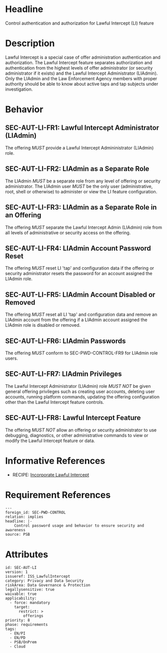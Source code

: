 # Headline

Control authentication and authorization for Lawful Intercept (LI) feature

# Description

Lawful Intercept is a special case of offer administration authentication and authorization.  The Lawful Intercept feature  separates authorization and authentication from the highest levels of offer administrator (or security administrator if it exists) and the Lawful Intercept Administrator (LIAdmin). Only the LIAdmin and the Law Enforcement Agency members with proper authority should be able to know about active taps and tap subjects under investigation.

# Behavior

## SEC-AUT-LI-FR1: Lawful Intercept Administrator (LIAdmin)

The offering _MUST_ provide a Lawful Intercept Admininistrator (LIAdmin) role.

## SEC-AUT-LI-FR2: LIAdmin as a Separate Role

The LIAdmin _MUST_ be a separate role from any level of offering or security administrator.  The LIAdmin user _MUST_ be the only user (administrative, root, shell or otherwise) to administer or view the LI feature configuration.

## SEC-AUT-LI-FR3: LIAdmin as a Separate Role in an Offering

The offering _MUST_ separate the Lawful Intercept Admin (LIAdmin) role from all levels of administrative or security access on the offering.

## SEC-AUT-LI-FR4: LIAdmin Account Password Reset

The offering _MUST_ reset LI 'tap' and configuration data if the offering or security administrator resets the password for an account assigned the LIAdmin role.

## SEC-AUT-LI-FR5: LIAdmin Account Disabled or Removed

The offering _MUST_ reset all LI 'tap' and configuration data and remove an LIAdmin account from the offering if a LIAdmin account assigned the LIAdmin role is disabled or removed.

## SEC-AUT-LI-FR6: LIAdmin Passwords

The offering _MUST_ conform to SEC-PWD-CONTROL-FR9 for LIAdmin role users.

## SEC-AUT-LI-FR7: LIAdmin Privileges

The Lawful Intercept Administrator (LIAdmin) role _MUST NOT_ be given general offering privileges such as creating user accounts, deleting user accounts, running platform commands, updating the offering configuration other than the Lawful Intercept feature controls.

## SEC-AUT-LI-FR8: Lawful Intercept Feature

The offering _MUST NOT_ allow an offering or security administrator to use debugging, diagnostics, or other administrative commands to view or modify the Lawful Intercept feature or data.

# Informative References

* RECIPE: [Incorporate Lawful Intercept](https://cisco.sharepoint.com/Sites/CiscoProductSecurityCookbook/SitePages/Incorporate%20Lawful%20Intercept.aspx)

# Requirement References

    ---
    foreign_id: SEC-PWD-CONTROL
    relation: implies
    headline: |-
        Control password usage and behavior to ensure security and awareness
    source: PSB

# Attributes

    id: SEC-AUT-LI
    version: 1
    issueref: ISS_LawfulIntercept
    category: Privacy and Data Security
    riskArea: Data Governance & Protection
    legallysensitive: true
    waivable: true
    applicability:
      - force: mandatory
        target:
          restrict: >
            offerings
    priority: 8
    phase: requirements
    tags:
      - EN/PI
      - EN/PD
      - PSB/OnPrem
      - Cloud
